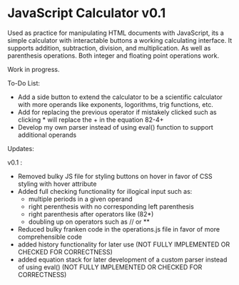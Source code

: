 # JavaScript Calculator v0.1

Used as practice for manipulating HTML documents with JavaScript, its a simple calculator with interactable buttons a working calculating interface.
It supports addition, subtraction, division, and multiplication. As well as parenthesis operations.
Both integer and floating point operations work.

Work in progress. 

To-Do List:

- Add a side button to extend the calculator to be a scientific calculator with more operands like exponents, logorithms, trig functions, etc.
- Add for replacing the previous operator if mistakely clicked such as clicking * will replace the + in the equation 82-4+
- Develop my own parser instead of using eval() function to support additional operands

Updates:

v0.1 :
- Removed bulky JS file for styling buttons on hover in favor of CSS styling with hover attribute
- Added full checking functionality for illogical input such as:
  - multiple periods in a given operand
  - right perenthesis with no corresponding left parenthesis
  - right parenthesis after operators like (82*)
  - doubling up on operators such as // or **
- Reduced bulky franken code in the operations.js file in favor of more comprehensible code
- added history functionality for later use (NOT FULLY IMPLEMENTED OR CHECKED FOR CORRECTNESS)
- added equation stack for later development of a custom parser instead of using eval() (NOT FULLY IMPLEMENTED OR CHECKED FOR CORRECTNESS)